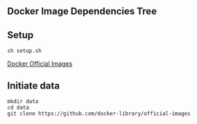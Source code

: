 ## Docker Image Dependencies Tree

## Setup
```
sh setup.sh
```

[Docker Official Images](https://github.com/docker-library/official-images)

## Initiate data
```
mkdir data
cd data
git clone https://github.com/docker-library/official-images
```
